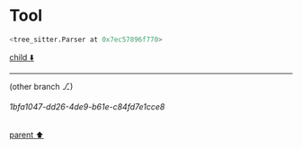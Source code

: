 # Tool

```python
<tree_sitter.Parser at 0x7ec57896f770>
```

[child ⬇️](#1bfa1047-dd26-4de9-b61e-c84fd7e1cce8)

---

(other branch ⎇)
###### 1bfa1047-dd26-4de9-b61e-c84fd7e1cce8
[parent ⬆️](#0e3f7d85-7770-4239-8240-0583fca18e4d)

